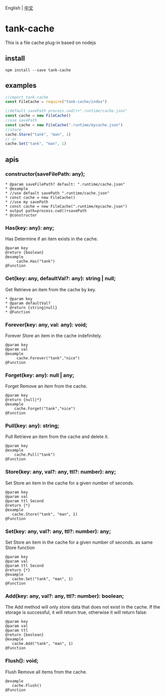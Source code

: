 English | [中文](./README_zh.md)
# tank-cache

This is a file cache plug-in based on nodejs

## install

```shell
npm install --save tank-cache
```

## examples

```js
//import tank-cache
const FileCache = require("tank-cache/index")

//default savePath process.cwd()+".runtime/cache.json"
const cache = new FileCache()
//use savePath
const cache = new FileCache(".runtime/mycache.json")
//store 
cache.Store("tank", "man", 1)
// or 
cache.Set("tank", "man", 1)


```

## apis

### constructor(saveFilePath: any);

```
* @param saveFilePath? default: ".runtime/cache.json"
* @example
* //use default savePath ".runtime/cache.json"
* const cache = new FileCache()
* //use my savePath
* const cache = new FileCache(".runtime/mycache.json")
* output path=process.cwd()+savePath
* @constructor
```

### Has(key: any): any;
Has Determine if an item exists in the cache.
```
@param key
@return {boolean}
@example
     cache.Has("tank")
@Function
```

### Get(key: any, defaultVal?: any): string | null;

Get Retrieve an item from the cache by key.

```
* @param key
* @param defaultVal?
* @return {string|null}
* @Function
```

### Forever(key: any, val: any): void;

Forever Store an item in the cache indefinitely.

```
@param key
@param val
@example
     cache.Forever("tank","nice")
@Function
```

### Forget(key: any): null | any;

Forget Remove an item from the cache.

```
@param key
@return {null|*}
@example
    cache.Forget("tank","nice")
@Function
```

### Pull(key: any): string;

Pull Retrieve an item from the cache and delete it.

```
@param key
@example
    cache.Pull("tank")
@Function
```

### Store(key: any, val?: any, ttl?: number): any;

Set Store an item in the cache for a given number of seconds.

```
@param key
@param val
@param ttl Second
@return {*}
@example
   cache.Store("tank", "man", 1)
@Function
```

### Set(key: any, val?: any, ttl?: number): any;

Set Store an item in the cache for a given number of seconds. as same Store function

```
@param key
@param val
@param ttl Second
@return {*}
@example
   cache.Set("tank", "man", 1)
@Function
```

### Add(key: any, val?: any, ttl?: number): boolean;

The Add method will only store data that does not exist in the cache. If the storage is successful, it will return true,
otherwise it will return false:

```
@param key
@param val
@param ttl
@return {boolean}
@example
   cache.Add("tank", "man", 1)
@Function
```

### Flush(): void;
Flush Remove all items from the cache.

```
@example
   cache.Flush()
@Function
```
